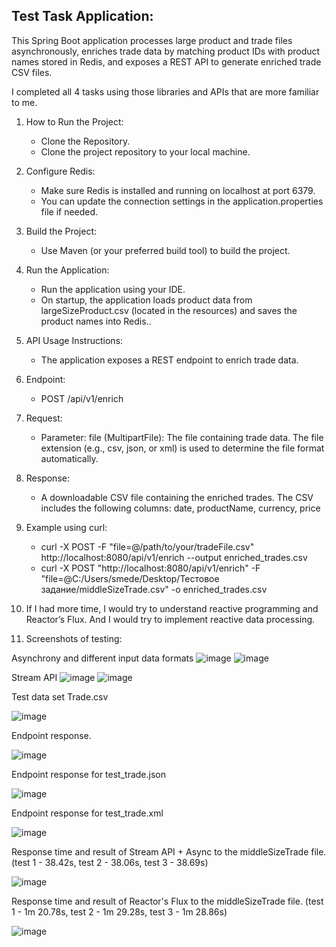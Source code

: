 Test Task Application:
-
This Spring Boot application processes large product and trade files asynchronously, enriches trade data by matching product IDs with product names stored in Redis, and exposes a REST API to generate enriched trade CSV files.


I completed all 4 tasks using those libraries and APIs that are more familiar to me.


1. How to Run the Project:

     - Clone the Repository.
     - Clone the project repository to your local machine.

2. Configure Redis:

     - Make sure Redis is installed and running on localhost at port 6379.
     - You can update the connection settings in the application.properties file if needed.

3. Build the Project:

     - Use Maven (or your preferred build tool) to build the project.

4. Run the Application:

     - Run the application using your IDE.
     - On startup, the application loads product data from largeSizeProduct.csv (located in the resources) and saves the product names into Redis..
  
5. API Usage Instructions:

     - The application exposes a REST endpoint to enrich trade data.
       
6. Endpoint:

     - POST /api/v1/enrich
  
7. Request:

     - Parameter: file (MultipartFile): The file containing trade data. The file extension (e.g., csv, json, or xml) is used to determine the file format automatically.
  
8. Response:

     - A downloadable CSV file containing the enriched trades. The CSV includes the following columns: date, productName, currency, price
  
9. Example using curl:
   
     - curl -X POST -F "file=@/path/to/your/tradeFile.csv" http://localhost:8080/api/v1/enrich --output enriched_trades.csv
     - curl -X POST "http://localhost:8080/api/v1/enrich" -F "file=@C:/Users/smede/Desktop/Тестовое задание/middleSizeTrade.csv" -o enriched_trades.csv
  
10. If I had more time, I would try to understand reactive programming and Reactor’s Flux. And I would try to implement reactive data processing.

11. Screenshots of testing:

Asynchrony and different input data formats
![image](https://github.com/user-attachments/assets/4e64b35a-677f-40b8-8f4d-6829a27bc30d)
![image](https://github.com/user-attachments/assets/52ae4143-a413-467c-a3aa-b4eaec7bca7c)

Stream API
![image](https://github.com/user-attachments/assets/940345cb-f4b3-4099-a1c2-e046023dc429)
![image](https://github.com/user-attachments/assets/708190cb-ae7e-49d1-8a04-5c9a4a0d41c5)

Test data set Trade.csv

![image](https://github.com/user-attachments/assets/f54c337a-2acc-40bf-8b83-97d893da9dc1)

Endpoint response.

![image](https://github.com/user-attachments/assets/83e3f0c3-85d8-4c80-8bf6-b16710faec81)

Endpoint response for test_trade.json

![image](https://github.com/user-attachments/assets/e2a8d736-e946-40a3-97ee-c3180743e7f9)

Endpoint response for test_trade.xml

![image](https://github.com/user-attachments/assets/9e3b44bc-855c-400d-8071-4bd0bf5cbced)

Response time and result of Stream API + Async to the middleSizeTrade file. (test 1 - 38.42s, test 2 - 38.06s, test 3 - 38.69s)

![image](https://github.com/user-attachments/assets/6a390d40-54be-43f8-9997-bc6e2bbece28)

Response time and result of Reactor's Flux to the middleSizeTrade file. (test 1 - 1m 20.78s, test 2 - 1m 29.28s, test 3 - 1m 28.86s)

![image](https://github.com/user-attachments/assets/067a329b-9a2f-4a88-8ea5-7ef57f9a7e52)



